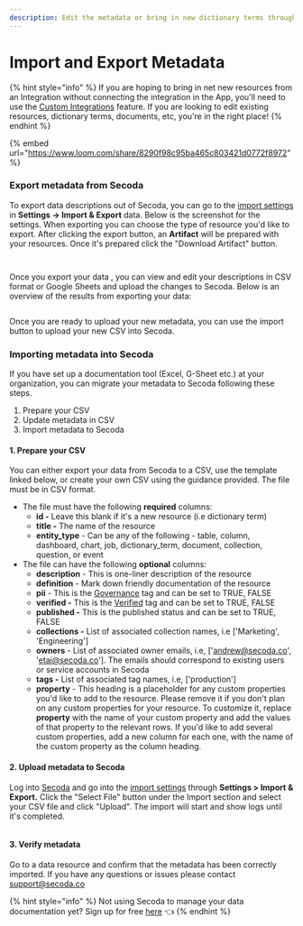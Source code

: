 ```yaml
---
description: Edit the metadata or bring in new dictionary terms through this feature.
---
```


# Import and Export Metadata

{% hint style="info" %}
If you are hoping to bring in net new resources from an Integration without connecting the integration in the App, you'll need to use the [Custom Integrations](../integrations/custom-integrations-and-marketplace/custom-integration/) feature. If you are looking to edit existing resources, dictionary terms, documents, etc, you're in the right place!
{% endhint %}

{% embed url="https://www.loom.com/share/8290f98c95ba465c803421d0772f8972" %}

### E**xport metadata from Secoda** <a href="#h_3a4bfd6458" id="h_3a4bfd6458"></a>

To export data descriptions out of Secoda, you can go to the [import settings](https://app.secoda.co/settings/import) in **Settings → Import & Export** data. Below is the screenshot for the settings. When exporting you can choose the type of resource you'd like to export. After clicking the export button, an **Artifact** will be prepared with your resources. Once it's prepared click the "Download Artifact" button.

<figure><img src="https://secoda-public-media-assets.s3.amazonaws.com/image%20(13)%20(2).png" alt=""><figcaption></figcaption></figure>

<figure><img src="https://secoda-public-media-assets.s3.amazonaws.com/image%20(16)%20(2).png" alt=""><figcaption></figcaption></figure>

Once you export your data , you can view and edit your descriptions in CSV format or Google Sheets and upload the changes to Secoda. Below is an overview of the results from exporting your data:

<figure><img src="https://secoda-public-media-assets.s3.amazonaws.com/image%20(5)%20(1).png" alt=""><figcaption></figcaption></figure>

Once you are ready to upload your new metadata, you can use the import button to upload your new CSV into Secoda.

### **Importing metadata into Secoda**

If you have set up a documentation tool (Excel, G-Sheet etc.) at your organization, you can migrate your metadata to Secoda following these steps.

1. Prepare your CSV
2. Update metadata in CSV
3. Import metadata to Secoda

#### 1. Prepare your CSV <a href="#h_da2aba5589" id="h_da2aba5589"></a>

You can either export your data from Secoda to a CSV, use the template linked below, or create your own CSV using the guidance provided. The file must be in CSV format.

* The file must have the following **required** columns:
  * **id -** Leave this blank if it's a new resource (i.e dictionary term)
  * **title -** The name of the resource
  * **entity\_type** - Can be any of the following - table, column, dashboard, chart, job, dictionary\_term, document, collection, question, or event
* The file can have the following **optional** columns:
  * **description** - This is one-liner description of the resource
  * **definition** - Mark down friendly documentation of the resource
  * **pii** - This is the [Governance](../best-practices/data-governance.md) tag and can be set to TRUE, FALSE
  * **verified -** This is the [Verified](tags/verified-tag.md) tag and can be set to TRUE, FALSE
  * **published -** This is the published status and can be set to TRUE, FALSE
  * **collections -** List of associated collection names, i.e \['Marketing', 'Engineering']
  * **owners** - List of associated owner emails, i.e, \['andrew@secoda.co', 'etai@secoda.co']. The emails should correspond to existing users or service accounts in Secoda
  * **tags -** List of associated tag names, i.e, \['production']
  * **property** - This heading is a placeholder for any custom properties you'd like to add to the resource. Please remove it if you don't plan on any custom properties for your resource. To customize it, replace **property** with the name of your custom property and add the values of that property to the relevant rows. If you'd like to add several custom properties, add a new column for each one, with the name of the custom property as the column heading.

#### 2. Upload metadata to Secoda <a href="#h_1114a0b4bd" id="h_1114a0b4bd"></a>

Log into [Secoda](https://app.secoda.co) and go into the [import settings](https://app.secoda.co/settings/import) through **Settings > Import & Export.** Click the "Select File" button under the Import section and select your CSV file and click "Upload". The import will start and show logs until it's completed.

<figure><img src="https://secoda-public-media-assets.s3.amazonaws.com/image%20(12)%20(2).png" alt=""><figcaption></figcaption></figure>

#### 3. Verify metadata <a href="#h_47949f1af3" id="h_47949f1af3"></a>

Go to a data resource and confirm that the metadata has been correctly imported. If you have any questions or issues please contact support@secoda.co

{% hint style="info" %}
Not using Secoda to manage your data documentation yet? Sign up for free [here](http://app.secoda.co/) 👈
{% endhint %}
